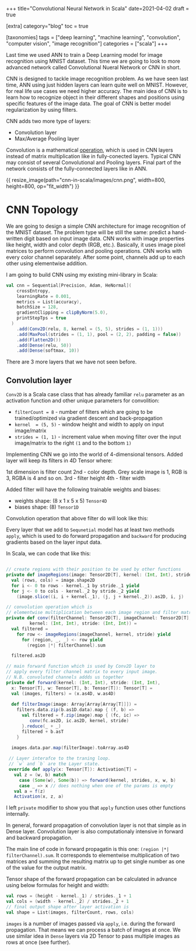 +++
title="Convolutional Neural Network in Scala"
date=2021-04-02
draft = true

[extra]
category="blog"
toc = true

[taxonomies]
tags = ["deep learning", "machine learning", "convolution", "computer vision", "image recognition"]
categories = ["scala"]
+++

Last time we used ANN to train a Deep Learning model for image recognition using MNIST dataset.
This time we are going to look to more advanced network called Convolutional Nueral Network or CNN in short.

CNN is designed to tackle image recognition problem. As we have seen last time, ANN using just hidden layers can learn quite well on MNIST.
However, for real life use cases we need higher accuracy. The main idea of CNN is to learn how to recognize object in their different shapes and positions 
using specific features of the image data. The goal of CNN is better model regularization by using filters.

CNN adds two more type of layers:

- Convolution layer
- Max/Average Pooling layer

Convolution is a mathematical [operation](https://en.wikipedia.org/wiki/Convolution), which is used in CNN layers instead of matrix multiplication like in fully-conected layers.
Typical CNN may consist of several Convolutional and Pooling layers. Final part of the network consists of the fully-connected layers like in ANN.

{{ resize_image(path="cnn-in-scala/images/cnn.png", width=800, height=800, op="fit_width") }}

# CNN Topology

We are going to design a simple CNN architecture for image recognition of the MNIST dataset. The problem type will be still the same:
predict a hand-written digit based on input image data. CNN works with image properties like height, width and color depth (RGB, etc.). 
Basically, it uses image pixel matrices to perform convolution and pooling operations. 
CNN works with every color channel separately. After some point, channels add up to each other using elementwise addition.

I am going to build CNN using my existing mini-library in Scala:

```scala
val cnn = Sequential[Precision, Adam, HeNormal](
    crossEntropy,
    learningRate = 0.001,
    metrics = List(accuracy),
    batchSize = 128,
    gradientClipping = clipByNorm(5.0),
    printStepTps = true
  )    
    .add(Conv2D(relu, 8, kernel = (5, 5), strides = (1, 1)))    
    .add(MaxPool(strides = (1, 1), pool = (2, 2), padding = false))       
    .add(Flatten2D())
    .add(Dense(relu, 50))      
    .add(Dense(softmax, 10))
```    

There are 3 more layers that we have not seen before. 

## Convolution layer

`Conv2D` is a Scala case class that has already familiar `relu` parameter as an activation function and other unique parameters for convolition:

 - `filterCount = 8` - number of filters which are going to be trained/optimized via gradient descent and back-propagation
 - `kernel  = (5, 5)` - window height and width to apply on input image/matrix
 - `strides = (1, 1)` - increment value when moving filter over the input image/matrix to the right `(1` and to the bottom `1)`

Implementing CNN we go into the world of 4-dimensional tensors. Added layer will keep its filters in 4D Tensor where:

1st dimension is filter count
2nd - color depth. Grey scale image is 1, RGB is 3, RGBA is 4 and so on.
3rd - filter height
4th - filter width

Added filter will have the following trainable weights and biases:
 - weights shape: (8 x 1 x 5 x 5) `Tensor4D`
 - biases shape: (8) `Tensor1D`

Convolution operation that above filter do will look like this:

<TODO PASTE IMAGE>

Every layer that we add to `Sequnetial` model has at least two methods `apply`, 
which is used to do forward propagation and `backward` for producing gradients based on the layer input data.

In Scala, we can code that like this:

```scala

// create regions with their position to be used by other functions
private def imageRegions(image: Tensor2D[T], kernel: (Int, Int), stride: (Int, Int)) =
  val (rows, cols) = image.shape2D    
  for i <- 0 to rows - kernel._1 by stride._1 yield   
  for j <- 0 to cols - kernel._2 by stride._2 yield       
    (image.slice((i, i + kernel._1), (j, j + kernel._2)).as2D, i, j)

// convolution operation which is
// elementwise multiplication between each image region and filter matrix
private def conv(filterChannel: Tensor2D[T], imageChannel: Tensor2D[T], 
         kernel: (Int, Int), stride: (Int, Int)) =    
  val filtered = 
    for row <- imageRegions(imageChannel, kernel, stride) yield
      for (region, _, _) <- row yield
        (region |*| filterChannel).sum

  filtered.as2D

// main forward function which is used by Conv2D layer to 
// apply every filter channel matrix to every input image.
// N.B. convoluted channels addds us together
private def forward(kernel: (Int, Int), stride: (Int, Int), 
  x: Tensor[T], w: Tensor[T], b: Tensor[T]): Tensor[T] =
  val (images, filters) = (x.as4D, w.as4D)    
   
  def filterImage(image: Array[Array[Array[T]]]) =
    filters.data.zip(b.as1D.data).map { (f, b) =>
      val filtered = f.zip(image).map { (fc, ic) =>
         conv(fc.as2D, ic.as2D, kernel, stride)
      }.reduce(_ + _)
      filtered + b.asT
    }
   
  images.data.par.map(filterImage).toArray.as4D

 // Layer interafce to the traning loop. 
 // `w` and `b` are the Layer state.
 override def apply(x: Tensor[T]): Activation[T] =
   val z = (w, b) match
     case (Some(w), Some(b)) => forward(kernel, strides, x, w, b)
     case _ => x // does nothing when one of the params is empty    
   val a = f(z)    
   Activation(x, z, a)
```

I left `private` modifier to show you that `apply` function uses other functions internally.

In general, forward propagation of convolution layer is not that simple as in Dense layer. 
Convolution layer is also computationaly intensive in forward and backward propagation.

The main line of code in forward propagatin is this one: `(region |*| filterChannel).sum`. It corresponds to elementwise multiplication of two matrices and summing the resulting matrix up
to get single number as one of the value for the output matrix. 

Tensor shape of the forward propagation can be calculated in advance using below formulas for height and width:
```scala
val rows = (height - kernel._1) / strides._1 + 1
val cols = (width - kernel._2) / strides._2 + 1
// final output shape after layer activation is
val shape = List(images, filterCount, rows, cols)
```

`images` is a number of images passed via `apply`, i.e. during the forward propagation. That means we can process a batch of images at once. 
We use similar idea in `Dense` layers via 2D Tensor to pass multiple images as rows at once (see further).

